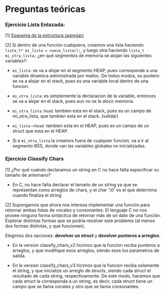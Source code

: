 # Preguntas teóricas

### Ejercicio Lista Enlazada:

[1] [Esquema de la estructura (agregar)](esquema_pedro.png)

[2] Si dentro de una función cualquiera, creamos una lista haciendo `lista_t* mi_lista = nueva_lista();`, y luego otra haciendo `lista_t mi_otra_lista;` ¿en qué segmentos de memoria se alojan las siguientes variables?:

- `mi_lista`: se va a alojar en el segmento HEAP, pues corresponde a una variable dinamica administrada por malloc. De todos modos, su puntero se va a alojar en el stack, pues es una variable local dentro de una funcion.

- `mi_otra_lista`: es simplemente la declaracion de la variable, entonces se va a alojar en el stack, pues aun no se le aloco memoria.

- `mi_otra_lista.head`: tambien esta en el stack, pues es un campo de mi_otra_lista, que tambien esta en el stack. (validar)

- `mi_lista->head`: tambien esta en el HEAP, pues es un campo de un struct que esta en el HEAP.

- Si a `mi_otra_lista` la creamos fuera de cualquier funcion, va a ir al segmento BSS, donde van las variables globales no inicializadas.

### Ejercicio Classify Chars
[1] ¿Por qué cuándo declaramos un string en C no hace falta especificar su tamaño de antemano?
- En C, no hace falta declarar el tamaño de un string ya que se representan como arreglos de chars, y el char '\0' es el que determina cuando finaliza el string

[2] Supongamos que ahora nos interesa implementar una función para retornar ambas listas de vocales y consonantes. El lenguaje C no nos provee ninguna forma sintáctica de retornar más de un dato de una función. Explorar distintas formas que se podría resolver este problema (al menos dos formas distintas, y que funcionen).

Elegimos dos opciones: <b>devolver un struct</b> y <b>devolver punteros a arreglos</b>.

- En la version classify_chars_v2 hicimos que la funcion reciba punteros a arreglos, y que modifique esos arreglos, siendo esos los parametros de salida.

- En la version classify_chars_v3 hicimos que la funcion reciba solamente el string, y que inicialize un arreglo de structs, siendo cada struct el resultado de cada string, respectivamente.
De este modo, hacemos que cada struct le corresponda a un string, es decir, cada struct tiene un campo que se llama vocales y otro que se llama consonantes.
